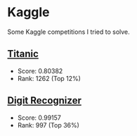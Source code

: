 # Kaggle
Some Kaggle competitions I tried to solve.

## [Titanic](https://www.kaggle.com/c/titanic)
- Score: 0.80382
- Rank: 1262 (Top 12%)

## [Digit Recognizer](https://www.kaggle.com/c/digit-recognizer)
- Score: 0.99157
- Rank: 997 (Top 36%)